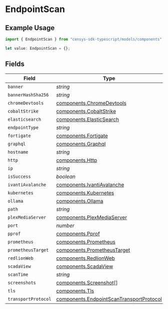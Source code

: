 # EndpointScan

## Example Usage

```typescript
import { EndpointScan } from "censys-sdk-typescript/models/components";

let value: EndpointScan = {};
```

## Fields

| Field                                                                                                | Type                                                                                                 | Required                                                                                             | Description                                                                                          |
| ---------------------------------------------------------------------------------------------------- | ---------------------------------------------------------------------------------------------------- | ---------------------------------------------------------------------------------------------------- | ---------------------------------------------------------------------------------------------------- |
| `banner`                                                                                             | *string*                                                                                             | :heavy_minus_sign:                                                                                   | N/A                                                                                                  |
| `bannerHashSha256`                                                                                   | *string*                                                                                             | :heavy_minus_sign:                                                                                   | N/A                                                                                                  |
| `chromeDevtools`                                                                                     | [components.ChromeDevtools](../../models/components/chromedevtools.md)                               | :heavy_minus_sign:                                                                                   | N/A                                                                                                  |
| `cobaltStrike`                                                                                       | [components.CobaltStrike](../../models/components/cobaltstrike.md)                                   | :heavy_minus_sign:                                                                                   | N/A                                                                                                  |
| `elasticsearch`                                                                                      | [components.ElasticSearch](../../models/components/elasticsearch.md)                                 | :heavy_minus_sign:                                                                                   | N/A                                                                                                  |
| `endpointType`                                                                                       | *string*                                                                                             | :heavy_minus_sign:                                                                                   | N/A                                                                                                  |
| `fortigate`                                                                                          | [components.Fortigate](../../models/components/fortigate.md)                                         | :heavy_minus_sign:                                                                                   | N/A                                                                                                  |
| `graphql`                                                                                            | [components.Graphql](../../models/components/graphql.md)                                             | :heavy_minus_sign:                                                                                   | N/A                                                                                                  |
| `hostname`                                                                                           | *string*                                                                                             | :heavy_minus_sign:                                                                                   | N/A                                                                                                  |
| `http`                                                                                               | [components.Http](../../models/components/http.md)                                                   | :heavy_minus_sign:                                                                                   | N/A                                                                                                  |
| `ip`                                                                                                 | *string*                                                                                             | :heavy_minus_sign:                                                                                   | N/A                                                                                                  |
| `isSuccess`                                                                                          | *boolean*                                                                                            | :heavy_minus_sign:                                                                                   | N/A                                                                                                  |
| `ivantiAvalanche`                                                                                    | [components.IvantiAvalanche](../../models/components/ivantiavalanche.md)                             | :heavy_minus_sign:                                                                                   | N/A                                                                                                  |
| `kubernetes`                                                                                         | [components.Kubernetes](../../models/components/kubernetes.md)                                       | :heavy_minus_sign:                                                                                   | N/A                                                                                                  |
| `ollama`                                                                                             | [components.Ollama](../../models/components/ollama.md)                                               | :heavy_minus_sign:                                                                                   | N/A                                                                                                  |
| `path`                                                                                               | *string*                                                                                             | :heavy_minus_sign:                                                                                   | N/A                                                                                                  |
| `plexMediaServer`                                                                                    | [components.PlexMediaServer](../../models/components/plexmediaserver.md)                             | :heavy_minus_sign:                                                                                   | N/A                                                                                                  |
| `port`                                                                                               | *number*                                                                                             | :heavy_minus_sign:                                                                                   | N/A                                                                                                  |
| `pprof`                                                                                              | [components.Pprof](../../models/components/pprof.md)                                                 | :heavy_minus_sign:                                                                                   | N/A                                                                                                  |
| `prometheus`                                                                                         | [components.Prometheus](../../models/components/prometheus.md)                                       | :heavy_minus_sign:                                                                                   | N/A                                                                                                  |
| `prometheusTarget`                                                                                   | [components.PrometheusTarget](../../models/components/prometheustarget.md)                           | :heavy_minus_sign:                                                                                   | N/A                                                                                                  |
| `redlionWeb`                                                                                         | [components.RedlionWeb](../../models/components/redlionweb.md)                                       | :heavy_minus_sign:                                                                                   | N/A                                                                                                  |
| `scadaView`                                                                                          | [components.ScadaView](../../models/components/scadaview.md)                                         | :heavy_minus_sign:                                                                                   | N/A                                                                                                  |
| `scanTime`                                                                                           | *string*                                                                                             | :heavy_minus_sign:                                                                                   | N/A                                                                                                  |
| `screenshots`                                                                                        | [components.Screenshot](../../models/components/screenshot.md)[]                                     | :heavy_minus_sign:                                                                                   | N/A                                                                                                  |
| `tls`                                                                                                | [components.Tls](../../models/components/tls.md)                                                     | :heavy_minus_sign:                                                                                   | N/A                                                                                                  |
| `transportProtocol`                                                                                  | [components.EndpointScanTransportProtocol](../../models/components/endpointscantransportprotocol.md) | :heavy_minus_sign:                                                                                   | N/A                                                                                                  |